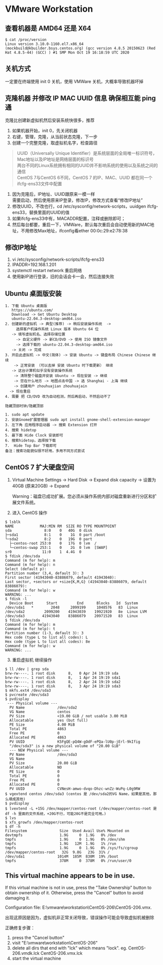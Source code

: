 # VMware Workstation

## 查看机器是 AMD64 还是 X64

```shell
$ cat /proc/version
Linux version 3.10.0-1160.el7.x86_64 (mockbuild@kbuilder.bsys.centos.org) (gcc version 4.8.5 20150623 (Red Hat 4.8.5-44) (GCC) ) #1 SMP Mon Oct 19 16:18:59 UTC 2020
```

## 关机方式

一定要在终端使用 init 0 关机，使用 VMWare 关机，大概率导致机器坏掉

## 克隆机器 并修改 IP MAC UUID 信息 确保相互能 ping 通

克隆比创建新虚拟机然后安装系统快很多，推荐

1. 如果机器开始，init 0，先关闭机器
2. 右键，管理，克隆，从当前状态克隆，下一步
3. 创建一个完整克隆，取虚拟机名字，检查路径

> UUID（Universally Unique Identifier）是系统层面的全局唯一标识符号，Mac地址以及IP地址是网络层面的标识号  
> 两台不同的Linux系统拥有相同的UUID并不影响系统的使用以及系统之间的通信  
> CentOS 7与CentOS 6不同，CentOS 7 的IP、MAC、UUID 都在同一个ifcfg-ens33文件中配置  

1. 因为克隆后，IP地址、UUID跟原来一模一样  
需要启动，然后使用原来IP登录，修改IP，修改方式查看“修改IP地址”
2. 修改UUID，不改也行，cd /etc/sysconfig/network-scripts，uuidgen ifcfg-ens33，替换里面的UUID的值 
3. 如果ifcfg-ens33中有，MACADDR配置，注释或删除即可；
4. 然后每台都要，重启一下，VMWare，默认每次重启会自动使用新的MAC地址，不用修改Max地址，ifconfig看ether 00:0c:29:e2:78:38

## 修改IP地址

1. vi /etc/sysconfig/network-scripts/ifcfg-ens33
2. IPADDR=192.168.1.201
3. systemctl restart network 重启网络
4. 使用新IP进行登录，旧的会话会卡一会，然后连接失败

## Ubuntu 桌面版安装

```
1. 下载 Ubuntu 桌面版 
   https://ubuntu.com/
   Download -> Get Ubuntu Desktop
   ubuntu-22.04.3-desktop-amd64.iso
2. 创建新的虚拟机 -> 典型(推荐) -> 稍后安装操作系统  -> 
     选择客户机操作系统 Linux 版本 Ubuntu 64 位
   -> 填写虚拟机名、选择存储位置
     -> 自定义硬件 -> 新CD/DVD -> 使用 ISO 镜像文件
     -> 选择下载的 ubuntu-22.04.3-desktop-amd64.iso
   -> 关闭 -> 完成
3. 开启此虚拟机 -> 中文(简体) -> 安装 Ubuntu -> 键盘布局 Chinese Chinese 继续
    -> 正常安装 （可以去掉 安装 Ubuntu 时下载更新） 继续 
   -> 这台计算机似乎没有安装操作系统 
    -> 清除整个磁盘并安装 Ubuntu -> 现在安装 -> 继续
    -> 您在什么地方 -> 地图点击中国 -> 选 Shanghai - 上海 继续
    -> 创建用户 zhouhuajian zhouhuajain
  -> 现在重启
4. 需要 把 CD/DVD 改为自动检测，然后再启动，不然启动不了

隐藏顶部时钟/隐藏顶部

1. sudo apt update
2. 安装Gnome扩展管理器 sudo apt install gnome-shell-extension-manager 
3. 左下角 应用程序启动器 -> 搜索 Extension 打开
4. 搜索 hidetop
5. 最下面 Hide Clock 安装即可
6. 搜索hidetop，选择按下载
7.  Hide Top Bar 下载即可
备注：搜索功能貌似很不好用，多用不同方式尝试
```

## CentOS 7 扩大硬盘空间

1. Virtual Machine Settings -> Hard Disk -> Expand disk capacity -> 设置为40GB (原来20GB) -> Expand

   Warning：磁盘已成功扩展。您必须从操作系统内部对磁盘重新进行分区和扩展文件系统。

2. 进入 CentOS 操作

```shell
$ lsblk
NAME            MAJ:MIN RM  SIZE RO TYPE MOUNTPOINT
sda               8:0    0   40G  0 disk 
├─sda1            8:1    0    1G  0 part /boot
└─sda2            8:2    0   19G  0 part 
  ├─centos-root 253:0    0   17G  0 lvm  /
  └─centos-swap 253:1    0    2G  0 lvm  [SWAP]
sr0              11:0    1  4.4G  0
$ fdisk /dev/sda
Command (m for help): m
Command (m for help): n
Select (default p): 
Partition number (3,4, default 3): 3
First sector (41943040-83886079, default 41943040): 
Last sector, +sectors or +size{K,M,G} (41943040-83886079, default 83886079): 
Command (m for help): w
WARNING: ...
$ fdisk -l
  Device Boot      Start         End      Blocks   Id  System
/dev/sda1   *        2048     2099199     1048576   83  Linux
/dev/sda2         2099200    41943039    19921920   8e  Linux LVM
/dev/sda3        41943040    83886079    20971520   83  Linux
$ fdisk /dev/sda
Command (m for help): m
Command (m for help): t
Partition number (1-3, default 3): 3
Hex code (type L to list all codes): L
Hex code (type L to list all codes): 8e
Command (m for help): w
WARNING: ...
```

3. 重启虚拟机 继续操作

```shell
$ ll /dev | grep sda
brw-rw----. 1 root disk      8,   0 Apr 24 19:19 sda
brw-rw----. 1 root disk      8,   1 Apr 24 19:19 sda1
brw-rw----. 1 root disk      8,   2 Apr 24 19:19 sda2
brw-rw----. 1 root disk      8,   3 Apr 24 19:19 sda3
$ mkfs.ext4 /dev/sda3
$ pvcreate /dev/sda3
$ pvdisplay
 --- Physical volume ---
  PV Name               /dev/sda2
  VG Name               centos
  PV Size               <19.00 GiB / not usable 3.00 MiB
  Allocatable           yes (but full)
  PE Size               4.00 MiB
  Total PE              4863
  Free PE               0
  Allocated PE          4863
  PV UUID               K5FgQE-pQ4W-gOdF-ePQa-lU0p-jErl-9kIfig
  "/dev/sda3" is a new physical volume of "20.00 GiB"
  --- NEW Physical volume ---
  PV Name               /dev/sda3
  VG Name               
  PV Size               20.00 GiB
  Allocatable           NO
  PE Size               0   
  Total PE              0
  Free PE               0
  Allocated PE          0
  PV UUID               CVNesH-amwo-dvqo-Dhzc-wnZz-WuPq-L0g9RW
$ vgextend centos /dev/sda3 (centos 是 /dev/sda2的VG Name，如果是其他，那么填成其他)
$ pvdisplay
$ lvextend -L +15G /dev/mapper/centos-root (/dev/mapper/centos-root 是 df -h 里面的文件系统，+20G不行，可能20G不是完全可用。)
$ lvs
$ xfs_growfs /dev/mapper/centos-root
$ df -h
Filesystem               Size  Used Avail Use% Mounted on
devtmpfs                 1.9G     0  1.9G   0% /dev
tmpfs                    1.9G     0  1.9G   0% /dev/shm
tmpfs                    1.9G   12M  1.9G   1% /run
tmpfs                    1.9G     0  1.9G   0% /sys/fs/cgroup
/dev/mapper/centos-root   32G  9.8G   23G  31% /
/dev/sda1               1014M  185M  830M  19% /boot
tmpfs                    378M     0  378M   0% /run/user/0
```

## This virtual machine appears to be in use.

If this virtual machine is not in use, press the "Take Ownership" button to obtain ownership of it. Otherwise, press the "Cancel" button to avoid damaging it.

Configuration file: E:\vmware\workstation\CentOS-206\CentOS-206.vmx.

出现这原因是因为，虚拟机非正常关闭导致，错误操作可能会导致虚拟机被删除

正确修复步骤：

1. press the "Cancel button"
2. visit "E:\vmware\workstation\CentOS-206"
3. delete all dirs that end with "lck" which means "lock". eg. CentOS-206.vmdk.lck CentOS-206.vmx.lck
4. start the virtual machine
